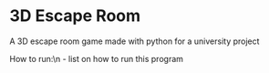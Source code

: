 # 3D Escape Room
A 3D escape room game made with python for a university project

How to run:\n
    - list on how to run this program
